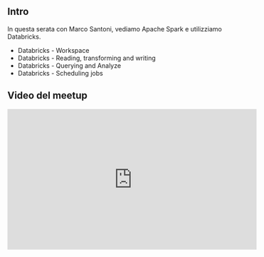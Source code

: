 ## Intro

In questa serata con Marco Santoni, vediamo Apache Spark e utilizziamo Databricks.

* Databricks - Workspace
* Databricks - Reading, transforming and writing
* Databricks - Querying and Analyze
* Databricks - Scheduling jobs


## Video del meetup
<iframe width="560" height="315" src="https://www.youtube.com/embed/m0OiFDBJ0Rw?si=uNkyn5fjq6fsKPHz" title="YouTube video player" frameborder="0" allow="accelerometer; autoplay; clipboard-write; encrypted-media; gyroscope; picture-in-picture; web-share" allowfullscreen></iframe>